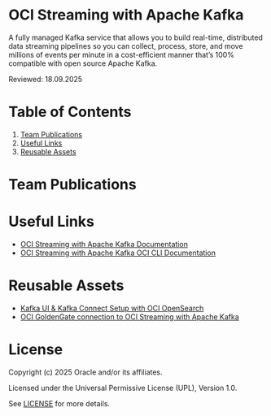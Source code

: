 # OCI Streaming with Apache Kafka
A fully managed Kafka service that allows you to build real-time, distributed data streaming pipelines so you can collect, process, store, and move millions of events per minute in a cost-efficient manner that’s 100% compatible with open source Apache Kafka.

Reviewed: 18.09.2025

# Table of Contents

1. [Team Publications](#team-publications) 
2. [Useful Links](#useful-links)
3. [Reusable Assets](#reusable-assets)

# Team Publications

# Useful Links

- [OCI Streaming with Apache Kafka Documentation](https://docs.oracle.com/en-us/iaas/Content/kafka/home.htm)
- [OCI Streaming with Apache Kafka OCI CLI Documentation](https://docs.oracle.com/en-us/iaas/tools/python/2.160.0/api/managed_kafka.html#)

# Reusable Assets

- [Kafka UI & Kafka Connect Setup with OCI OpenSearch](https://github.com/oracle-devrel/technology-engineering/tree/main/data-platform/open-source-data-platforms/oci-streaming-with-apache-kafka/code-examples/kafka-ui-connect-setup-with-oci-opensearch)
- [OCI GoldenGate connection to OCI Streaming with Apache Kafka](https://github.com/oracle-devrel/technology-engineering/tree/main/data-platform/open-source-data-platforms/oci-streaming-with-apache-kafka/code-examples/goldengate_oci_streaming-with-apache-kafka)

# License

Copyright (c) 2025 Oracle and/or its affiliates.

Licensed under the Universal Permissive License (UPL), Version 1.0.

See [LICENSE](https://github.com/oracle-devrel/technology-engineering/blob/main/LICENSE.txt) for more details.